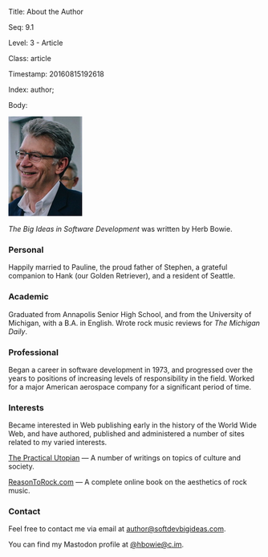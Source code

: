 Title:  About the Author

Seq:    9.1

Level:  3 - Article

Class:  article

Timestamp: 20160815192618

Index:  author; 

Body:

<img class="pic-right" src="images/herb-bowie.jpg" alt="Pic of Herb Bowie" title="Picture of Herb Bowie" />

*The Big Ideas in Software Development* was written by Herb Bowie.

### Personal

Happily married to Pauline, the proud father of Stephen, a grateful companion to Hank (our Golden Retriever), and a resident of Seattle.

### Academic

Graduated from Annapolis Senior High School, and from the University of Michigan, with a B.A. in English. Wrote rock music reviews for <cite>The Michigan Daily</cite>.

### Professional

Began a career in software development in 1973, and progressed over the years to positions of increasing levels of responsibility in the field. Worked for a major American aerospace company for a significant period of time.

### Interests

Became interested in Web publishing early in the history of the World Wide Web, and have authored, published and administered a number of sites related to my varied interests.

[The Practical Utopian](https://practopian.org/) &#8212; A number of writings on topics of culture and society. 

[ReasonToRock.com](https://www.reasontorock.com) &#8212; A complete online book on the aesthetics of rock music.

### Contact

Feel free to contact me via email at [author@softdevbigideas.com](mailto:author@softdevbigideas.com).

You can find my Mastodon profile at [@hbowie@c.im](https://c.im/@hbowie).
